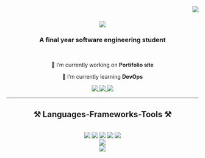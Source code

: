 <img align="right" src="https://visitor-badge.laobi.icu/badge?page_id=RO35ERT.RO35ERT" />
<h1 align="center">
    <img src="https://readme-typing-svg.herokuapp.com/?font=Righteous&size=35&center=true&vCenter=true&width=500&height=70&duration=4000&lines=Hi+There!+👋;+I'm+Phiri+Robert!;" />
</h1>

<h3 align="center">A final year software engineering student</h3>

<br/>

<div align="center">
 
 🔭 I’m currently working on **Portifolio site**
 
 🌱 I’m currently learning **DevOps**

 </div>
 
<div align="center"> 
  <a href="mailto:phirirobert.robert@gmail.com">
    <img src="https://img.shields.io/badge/Gmail-333333?style=for-the-badge&logo=gmail&logoColor=red" />
  </a>
  <a href="https://www.linkedin.com/in/robert-phiri-b72b51218?utm_source=share&utm_campaign=share_via&utm_content=profile&utm_medium=android_app" target="_blank">
    <img src="https://img.shields.io/badge/LinkedIn-0077B5?style=for-the-badge&logo=linkedin&logoColor=white" target="_blank" />
  </a>
  <a href="" target="_blank">
     <img src="https://img.shields.io/badge/Portfolio-FF5722?style=for-the-badge&logo=todoist&logoColor=white" target="_blank" /> <!-- sqlite, safari, google-chrome are other good icon options -->
  </a>
</div>

 <hr/>
 
<h2 align="center">⚒️ Languages-Frameworks-Tools ⚒️</h2>
<br/>
<div align="center">
    <img src="https://skillicons.dev/icons?i=java,go,javascript,python" />
    <img src="https://skillicons.dev/icons?i=php,ts,elixir,dart"/>
    <img src="https://skillicons.dev/icons?i=mysql,mongodb,postgres"/>
    <img src="https://skillicons.dev/icons?i=html,css"/>
    <img src="https://skillicons.dev/icons?i=react,flutter,django,express" /><br>
    <img src="https://skillicons.dev/icons?i=spring,bootstrap,laravel,nextjs" /><br>
    <img src="https://skillicons.dev/icons?i=tailwind,vscode,github,git,linux,postman" /><br>
</div>
<br/>
